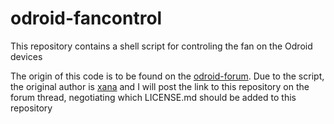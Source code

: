 odroid-fancontrol
=================

This repository contains a shell script for controling the fan on the Odroid devices

The origin of this code is to be found on the [odroid-forum](http://forum.odroid.com/viewtopic.php?f=83&t=6275).
Due to the script, the original author is [xana](http://forum.odroid.com/memberlist.php?mode=viewprofile&u=6691) and I will post the link to this repository on the forum thread, negotiating which LICENSE.md should be added to this repository



